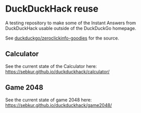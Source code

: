 # DuckDuckHack reuse

A testing repository to make some of the Instant Answers from DuckDuckHack
usable outside of the DuckDuckGo homepage.

See [duckduckgo/zeroclickinfo-goodies](https://github.com/duckduckgo/zeroclickinfo-goodies)
for the source.

## Calculator

See the current state of the Calculator here:
<https://sebkur.github.io/duckduckhack/calculator/>

## Game 2048

See the current state of game 2048 here:
<https://sebkur.github.io/duckduckhack/game2048/>
